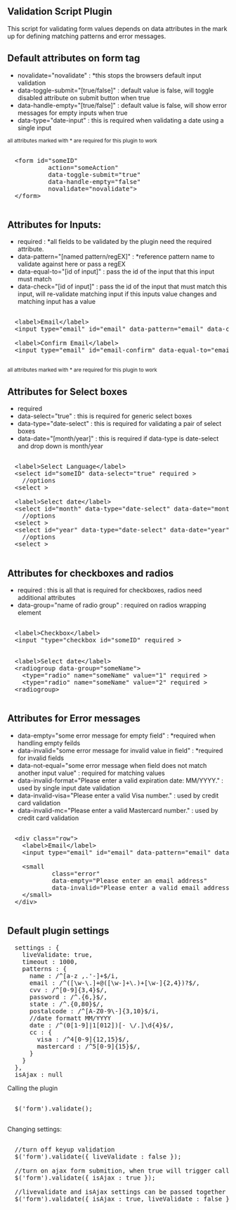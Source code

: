 <h2>Validation Script Plugin</h2>

<p>This script for validating form values depends on data attributes in the mark up for defining matching patterns and error messages.</p>

<h2>Default attributes on form tag</h2>

<ul>
  <li>novalidate="novalidate" : *this stops the browsers default input validation</li>
  <li>data-toggle-submit="[true/false]" : default value is false, will toggle disabled attribute on submit button when true</li>
  <li>data-handle-empty="[true/false]" : default value is false, will show error messages for empty inputs when true</li>
  <li>data-type="date-input" : this is required when validating a date using a single input</li>
</ul>
<small>all attributes marked with * are required for this plugin to work</small>

<pre>
  
  &lt;form id="someID" 
           action="someAction"
           data-toggle-submit="true" 
           data-handle-empty="false"
           novalidate="novalidate"&gt;
  &lt;/form&gt;

</pre>

<h2>Attributes for Inputs: </h2>

<ul>
  <li>required : *all fields to be validated by the plugin need the required attribute.</li>
  <li>data-pattern="[named pattern/regEX]" : *reference pattern name to validate against here or pass a regEX </li>
  <li>data-equal-to="[id of input]" : pass the id of the input that this input must match</li>
  <li>data-check="[id of input]" : pass the id of the input that must match this input, will re-validate matching input if this inputs value changes and matching input has a value</li>
</ul>

<pre>

  &lt;label&gt;Email&lt;/label&gt;
  &lt;input type="email" id="email" data-pattern="email" data-check="email-confirm" required &gt;

  &lt;label>Confirm Email&lt;/label>  
  &lt;input type="email" id="email-confirm" data-equal-to="email" required &gt;

</pre>

<small>all attributes marked with * are required for this plugin to work</small>

<h2>Attributes for Select boxes</h2>
<ul>
  <li>required</li>
  <li>data-select="true" : this is required for generic select boxes</li>
  <li>data-type="date-select" : this is required for validating a pair of select boxes </li>
  <li>data-date="[month/year]" : this is required if data-type is date-select and drop down is month/year</li>
</ul>

<pre>

  &lt;label&gt;Select Language&lt;/label&gt;
  &lt;select id="someID" data-select="true" required &gt;
    //options 
  &lt;select &gt;

  &lt;label&gt;Select date&lt;/label&gt;
  &lt;select id="month" data-type="date-select" data-date="month" required &gt;
    //options 
  &lt;select &gt;
  &lt;select id="year" data-type="date-select" data-date="year" required &gt;
    //options 
  &lt;select &gt;
  
</pre>

<h2>Attributes for checkboxes and radios</h2>
<ul>
  <li>required : this is all that is required for checkboxes, radios need additional attributes</li>
  <li>data-group="name of radio group" : required on radios wrapping element</li>
</ul>

<pre>

  &lt;label&gt;Checkbox&lt;/label&gt;
  &lt;input "type="checkbox id="someID" required &gt;


  &lt;label&gt;Select date&lt;/label&gt;
  &lt;radiogroup data-group="someName"&gt;
    &lt;type="radio" name="someName" value="1" required &gt;
    &lt;type="radio" name="someName" value="2" required &gt;
  &lt;radiogroup&gt;
  
</pre>

<h2>Attributes for Error messages</h2>

  <ul>
    <li>data-empty="some error message for empty field" : *required when handling empty feilds</li>
    <li>data-invalid="some error message for invalid value in field" : *required for invalid fields</li>
    <li>data-not-equal="some error message when field does not match another input value" : required for matching values</li>
    <li>data-invalid-format="Please enter a valid expiration date: MM/YYYY." : used by single input date validation</li>
    <li>data-invalid-visa="Please enter a valid Visa number." : used by credit card validation</li>
    <li>data-invalid-mc="Please enter a valid Mastercard number." : used by credit card validation</li>
  </ul>

<pre>

  &lt;div class="row"&gt;
    &lt;label&gt;Email&lt;/label&gt;
    &lt;input type="email" id="email" data-pattern="email" data-check="email-confirm" required &gt;
  
    &lt;small
            class="error"
            data-empty="Please enter an email address"
            data-invalid="Please enter a valid email address" &gt;
    &lt;/small&gt;
  &lt;/div&gt;

</pre>
<h2>Default plugin settings</h2>
<pre>
  settings : {
    liveValidate: true,
    timeout : 1000,
    patterns : {
      name : /^[a-z ,.'-]+$/i,
      email : /^([\w-\.]+@([\w-]+\.)+[\w-]{2,4})?$/,
      cvv : /^[0-9]{3,4}$/,
      password : /^.{6,}$/,
      state : /^.{0,80}$/,
      postalcode : /^[A-Z0-9\-]{3,10}$/i,
      //date formatt MM/YYYY
      date : /^(0[1-9]|1[012])[- \/.]\d{4}$/,
      cc : {
        visa : /^4[0-9]{12,15}$/,
        mastercard : /^5[0-9]{15}$/,
      }
    }
  },
  isAjax : null
</pre>

<p>Calling the plugin</p>

<pre>

  $('form').validate();
  
</pre>

<p>Changing settings:</p>

<pre>

  //turn off keyup validation
  $('form').validate({ liveValidate : false });
  
  //turn on ajax form submition, when true will trigger callAjax custom event
  $('form').validate({ isAjax : true });
  
  //livevalidate and isAjax settings can be passed together
  $('form').validate({ isAjax : true, liveValidate : false });
  
</pre>
  
